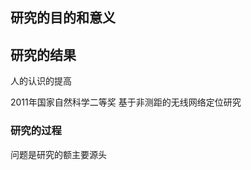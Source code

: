 ## 研究的目的和意义
 
## 研究的结果
  人的认识的提高
  
  2011年国家自然科学二等奖
    基于非测距的无线网络定位研究
    
    
### 研究的过程
  问题是研究的额主要源头
  
